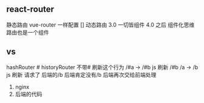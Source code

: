 ## react-router
静态路由 vue-router 一样配置 []
动态路由 3.0 
一切皆组件
4.0 之后 组件化思维 路由也是一个组件

## vs
hashRouter  #
historyRouter  不带#
刷新这个行为
/#a -> /#b js 刷新 /#b
/a  -> /b  js 刷新 请求了 后端的/b 
后端肯定没有/b 后端再次交给前端处理
1. nginx
2. 后端的代码